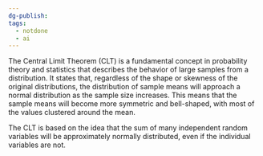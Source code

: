 ```yaml
---
dg-publish: 
tags:
  - notdone
  - ai
---
```

The Central Limit Theorem (CLT) is a fundamental concept in probability theory and statistics that describes the behavior of large samples from a distribution. It states that, regardless of the shape or skewness of the original distributions, the distribution of sample means will approach a normal distribution as the sample size increases. This means that the sample means will become more symmetric and bell-shaped, with most of the values clustered around the mean.

The CLT is based on the idea that the sum of many independent random variables will be approximately normally distributed, even if the individual variables are not.
️